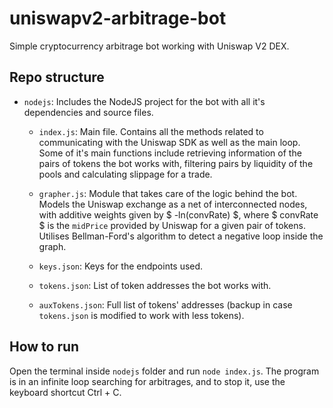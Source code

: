 # uniswapv2-arbitrage-bot
 Simple cryptocurrency arbitrage bot working with Uniswap V2 DEX.

## Repo structure
- `nodejs`: Includes the NodeJS project for the bot with all it's dependencies and source files.
    - `index.js`: Main file. Contains all the methods related to communicating with the Uniswap SDK as well as the main loop. Some of it's main functions include retrieving information of the pairs of tokens the bot works with, filtering pairs by liquidity of the pools and calculating slippage for a trade.

    - `grapher.js`: Module that takes care of the logic behind the bot. Models the Uniswap exchange as a net of interconnected nodes, with additive weights given by $ -ln(convRate) $, where $ convRate $ is the `midPrice` provided by Uniswap for a given pair of tokens. Utilises Bellman-Ford's algorithm to detect a negative loop inside the graph.
    
    - `keys.json`: Keys for the endpoints used.

    - `tokens.json`: List of token addresses the bot works with.

    - `auxTokens.json`: Full list of tokens' addresses (backup in case `tokens.json` is modified to work with less tokens).

## How to run
Open the terminal inside `nodejs` folder and run `node index.js`. The program is in an infinite loop searching for arbitrages, and to stop it, use the keyboard shortcut Ctrl + C.
